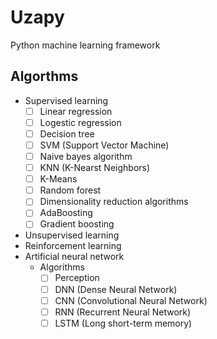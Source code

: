 # Uzapy

Python machine learning framework

## Algorthms

- Supervised learning
  - [ ] Linear regression
  - [ ] Logestic regression
  - [ ] Decision tree
  - [ ] SVM (Support Vector Machine)
  - [ ] Naive bayes algorithm
  - [ ] KNN (K-Nearst Neighbors)
  - [ ] K-Means
  - [ ] Random forest
  - [ ] Dimensionality reduction algorithms
  - [ ] AdaBoosting
  - [ ] Gradient boosting
- Unsupervised  learning
- Reinforcement learning
- Artificial neural network
  - Algorithms
    - [ ] Perception
    - [ ] DNN (Dense Neural Network)
    - [ ] CNN (Convolutional Neural Network)
    - [ ] RNN (Recurrent Neural Network)
    - [ ] LSTM (Long short-term memory)
